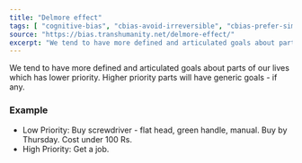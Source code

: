 ```yaml
---
title: "Delmore effect"
tags: [ "cognitive-bias", "cbias-avoid-irreversible", "cbias-prefer-simple" ]
source: "https://bias.transhumanity.net/delmore-effect/"
excerpt: "We tend to have more defined and articulated goals about parts of our lives which has lower priority."
---
```


We tend to have more defined and articulated goals about parts of our lives which has lower priority. Higher priority parts will have generic goals - if any.

### Example

- Low Priority: Buy screwdriver - flat head, green handle, manual. Buy by Thursday. Cost under 100 Rs.
- High Priority: Get a job.

